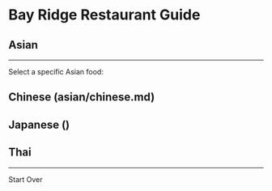 # Bay Ridge Restaurant Guide
## Asian
---
Select a specific Asian food:
## Chinese (asian/chinese.md)
## Japanese ()
## Thai
---
Start Over
